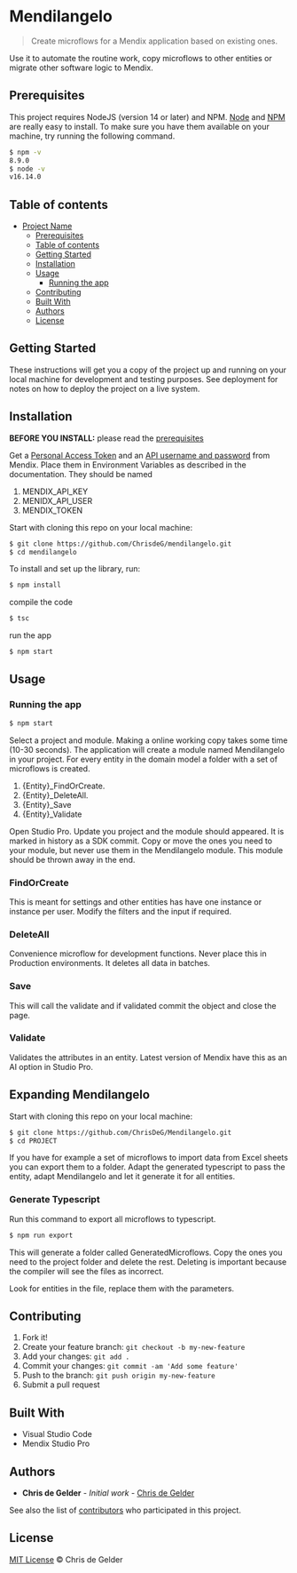# Mendilangelo

> Create microflows for a Mendix application based on existing ones.

Use it to automate the routine work, copy microflows to other entities or migrate other software logic to Mendix.

## Prerequisites

This project requires NodeJS (version 14 or later) and NPM.
[Node](http://nodejs.org/) and [NPM](https://npmjs.org/) are really easy to install.
To make sure you have them available on your machine,
try running the following command.

```sh
$ npm -v 
8.9.0
$ node -v
v16.14.0
```

## Table of contents

- [Project Name](#project-name)
  - [Prerequisites](#prerequisites)
  - [Table of contents](#table-of-contents)
  - [Getting Started](#getting-started)
  - [Installation](#installation)
  - [Usage](#usage)
    - [Running the app](#Running-the-app)
  - [Contributing](#contributing)
  - [Built With](#built-with)
  - [Authors](#authors)
  - [License](#license)

## Getting Started

These instructions will get you a copy of the project up and running on your local machine for development and testing purposes. See deployment for notes on how to deploy the project on a live system.

## Installation

**BEFORE YOU INSTALL:** please read the [prerequisites](#prerequisites)

Get a [Personal Access Token](https://docs.mendix.com/apidocs-mxsdk/mxsdk/setup-your-pat/) and an [API username and password](https://docs.mendix.com/apidocs-mxsdk/apidocs/authentication/) from Mendix.
Place them in Environment Variables as described in the documentation. They should be named 
1.  MENDIX_API_KEY
2.  MENIDX_API_USER
3.  MENDIX_TOKEN


Start with cloning this repo on your local machine:

```sh
$ git clone https://github.com/ChrisdeG/mendilangelo.git
$ cd mendilangelo
```

To install and set up the library, run:

```sh
$ npm install 
```

compile the code
```sh
$ tsc
```

run the app
```sh
$ npm start
```

## Usage

### Running the app

```sh
$ npm start
```

Select a project and module. Making a online working copy takes some time (10-30 seconds).
The application will create a module named Mendilangelo in your project. For every entity in the domain model a folder with a set of microflows is created. 
1.  {Entity}_FindOrCreate. 
2.  {Entity}_DeleteAll. 
3.  {Entity}_Save
4.  {Entity}_Validate

Open Studio Pro. Update you project and the module should appeared. It is marked in history as a SDK commit.
Copy or move the ones you need to your module, but never use them in the Mendilangelo module. This module should be thrown away in the end. 

### FindOrCreate

This is meant for settings and other entities has have one instance or instance per user. Modify the filters and the input if required.

### DeleteAll

Convenience microflow for development functions. Never place this in Production environments. It deletes all data in batches.

### Save
This will call the validate and if validated commit the object and close the page.

### Validate

Validates the attributes in an entity. Latest version of Mendix have this as an AI option in Studio Pro.

## Expanding Mendilangelo

Start with cloning this repo on your local machine:

```sh
$ git clone https://github.com/ChrisDeG/Mendilangelo.git
$ cd PROJECT
```

If you have for example a set of microflows to import data from Excel sheets you can export them to 
a folder. Adapt the generated typescript to pass the entity, adapt Mendilangelo and let it generate it for 
all entities.

### Generate Typescript

Run this command to export all microflows to typescript. 

```sh
$ npm run export
```
This will generate a folder called GeneratedMicroflows. Copy the ones you need to the project folder and delete the rest. Deleting is important because the compiler will see the files as incorrect.

Look for entities in the file, replace them with the parameters.

## Contributing

1.  Fork it!
2.  Create your feature branch: `git checkout -b my-new-feature`
3.  Add your changes: `git add .`
4.  Commit your changes: `git commit -am 'Add some feature'`
5.  Push to the branch: `git push origin my-new-feature`
6.  Submit a pull request 

## Built With

*   Visual Studio Code
*   Mendix Studio Pro

## Authors

* **Chris de Gelder** - *Initial work* - [Chris de Gelder](https://github.com/ChrisdG)

See also the list of [contributors](https://github.com/ChrisdG/mendilangelo/contributors) who participated in this project.

## License

[MIT License](https://andreasonny.mit-license.org/2019) © Chris de Gelder
